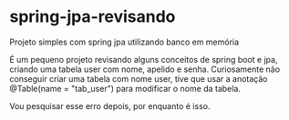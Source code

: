 # spring-jpa-revisando
Projeto simples com spring jpa utilizando banco em memória

É um pequeno projeto revisando alguns conceitos de spring boot e jpa, 
criando uma tabela user com nome, apelido e senha.
Curiosamente não conseguir criar uma tabela com nome user, 
tive que usar a anotação @Table(name = "tab_user") para modificar o nome da tabela.

Vou pesquisar esse erro depois, por enquanto é isso.
